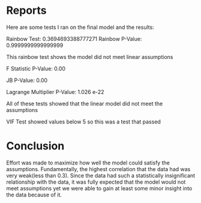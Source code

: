 # Reports
Here are some tests I ran on the final model and the results:

Rainbow Test: 0.3694693388777271
Rainbow P-Value: 0.9999999999999999

This rainbow test shows the model did not meet linear assumptions

F Statistic P-Value: 0.00

JB P-Value: 0.00

Lagrange Multiplier P-Value: 1.026 e-22

All of these tests showed that the linear model did not meet the assumptions

VIF Test showed values below 5 so this was a test that passed

# Conclusion
Effort was made to maximize how well the model could satisfy the assumptions. Fundamentally, the highest correlation that the data had was very weak(less than 0.3). Since the data had such a statistically insignificant relationship with the data, it was fully expected that the model would not meet assumptions yet we were able to gain at least some minor insight into the data because of it.
